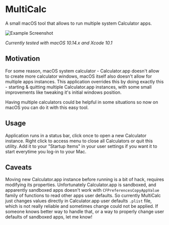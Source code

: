 # MultiCalc

A small macOS tool that allows to run multiple system Calculator apps.

![Example Screenshot](https://github.com/vashpan/multi-calc/raw/master/Documentation/Example%20Screenshot.png)

*Currently tested with macOS 10.14.x and Xcode 10.1*

## Motivation

For some reason, macOS system calculator - Calculator.app doesn't allow to create more calculator windows, macOS itself also doesn't allow for multiple apps instances. This application overrides this by doing exactly this - starting & quitting multiple Calculator.app instances, with some small improvements like tweaking it's initial windows position.

Having multiple calculators could be helpful in some situations so now on macOS you can do it with this easy tool.

## Usage

Application runs in a status bar, click once to open a new Calculator instance. Right click to access menu to close all Calculators or quit this utility. Add it to your "Startup Items" in your user settings if you want it to start everytime you log-in to your Mac.

## Caveats

Moving new Calculator.app instance before running is a bit of hack, requires modifying its properties. Unfortunately Calculator.app is sandboxed, and apparently sandboxed apps doesn't work with `CFPreferencesCopyAppValue` family of functions to read other apps user defaults. So currently MultiCalc just changes values directly in Calculator.app user defaults `.plist` file, which is not really reliable and sometimes change could not be applied. If someone knows better way to handle that, or a way to properly change user defaults of sandboxed apps, let me know! 
